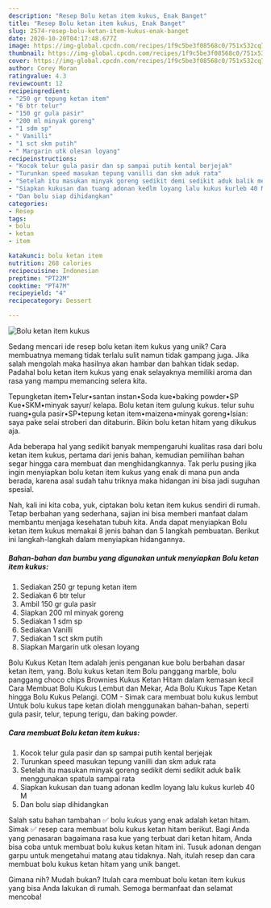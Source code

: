 ```yaml
---
description: "Resep Bolu ketan item kukus, Enak Banget"
title: "Resep Bolu ketan item kukus, Enak Banget"
slug: 2574-resep-bolu-ketan-item-kukus-enak-banget
date: 2020-10-20T04:17:48.677Z
image: https://img-global.cpcdn.com/recipes/1f9c5be3f08568c0/751x532cq70/bolu-ketan-item-kukus-foto-resep-utama.jpg
thumbnail: https://img-global.cpcdn.com/recipes/1f9c5be3f08568c0/751x532cq70/bolu-ketan-item-kukus-foto-resep-utama.jpg
cover: https://img-global.cpcdn.com/recipes/1f9c5be3f08568c0/751x532cq70/bolu-ketan-item-kukus-foto-resep-utama.jpg
author: Corey Moran
ratingvalue: 4.3
reviewcount: 12
recipeingredient:
- "250 gr tepung ketan item"
- "6 btr telur"
- "150 gr gula pasir"
- "200 ml minyak goreng"
- "1 sdm sp"
- " Vanilli"
- "1 sct skm putih"
- " Margarin utk olesan loyang"
recipeinstructions:
- "Kocok telur gula pasir dan sp sampai putih kental berjejak"
- "Turunkan speed masukan tepung vanilli dan skm aduk rata"
- "Setelah itu masukan minyak goreng sedikit demi sedikit aduk balik menggunakan spatula sampai rata"
- "Siapkan kukusan dan tuang adonan kedlm loyang lalu kukus kurleb 40 M"
- "Dan bolu siap dihidangkan"
categories:
- Resep
tags:
- bolu
- ketan
- item

katakunci: bolu ketan item 
nutrition: 268 calories
recipecuisine: Indonesian
preptime: "PT22M"
cooktime: "PT47M"
recipeyield: "4"
recipecategory: Dessert

---
```



![Bolu ketan item kukus](https://img-global.cpcdn.com/recipes/1f9c5be3f08568c0/751x532cq70/bolu-ketan-item-kukus-foto-resep-utama.jpg)

Sedang mencari ide resep bolu ketan item kukus yang unik? Cara membuatnya memang tidak terlalu sulit namun tidak gampang juga. Jika salah mengolah maka hasilnya akan hambar dan bahkan tidak sedap. Padahal bolu ketan item kukus yang enak selayaknya memiliki aroma dan rasa yang mampu memancing selera kita.

Tepungketan item•Telur•santan instan•Soda kue•baking powder•SP Kue•SKM•minyak sayur/ kelapa. Bolu ketan item gulung kukus. telur suhu ruang•gula pasir•SP•tepung ketan item•maizena•minyak goreng•Isian: saya pake selai stroberi dan ditaburin. Bikin bolu ketan hitam yang dikukus aja.

Ada beberapa hal yang sedikit banyak mempengaruhi kualitas rasa dari bolu ketan item kukus, pertama dari jenis bahan, kemudian pemilihan bahan segar hingga cara membuat dan menghidangkannya. Tak perlu pusing jika ingin menyiapkan bolu ketan item kukus yang enak di mana pun anda berada, karena asal sudah tahu triknya maka hidangan ini bisa jadi suguhan spesial.


Nah, kali ini kita coba, yuk, ciptakan bolu ketan item kukus sendiri di rumah. Tetap berbahan yang sederhana, sajian ini bisa memberi manfaat dalam membantu menjaga kesehatan tubuh kita. Anda dapat menyiapkan Bolu ketan item kukus memakai 8 jenis bahan dan 5 langkah pembuatan. Berikut ini langkah-langkah dalam menyiapkan hidangannya.

<!--inarticleads1-->

##### Bahan-bahan dan bumbu yang digunakan untuk menyiapkan Bolu ketan item kukus:

1. Sediakan 250 gr tepung ketan item
1. Sediakan 6 btr telur
1. Ambil 150 gr gula pasir
1. Siapkan 200 ml minyak goreng
1. Sediakan 1 sdm sp
1. Sediakan  Vanilli
1. Sediakan 1 sct skm putih
1. Siapkan  Margarin utk olesan loyang


Bolu Kukus Ketan Item adalah jenis penganan kue bolu berbahan dasar ketan item, yang. Bolu kukus ketan item Bolu panggang marble, bolu panggang choco chips Brownies Kukus Ketan Hitam dalam kemasan kecil Cara Membuat Bolu Kukus Lembut dan Mekar, Ada Bolu Kukus Tape Ketan hingga Bolu Kukus Pelangi. COM - Simak cara membuat bolu kukus lembut Untuk bolu kukus tape ketan diolah menggunakan bahan-bahan, seperti gula pasir, telur, tepung terigu, dan baking powder. 

<!--inarticleads2-->

##### Cara membuat Bolu ketan item kukus:

1. Kocok telur gula pasir dan sp sampai putih kental berjejak
1. Turunkan speed masukan tepung vanilli dan skm aduk rata
1. Setelah itu masukan minyak goreng sedikit demi sedikit aduk balik menggunakan spatula sampai rata
1. Siapkan kukusan dan tuang adonan kedlm loyang lalu kukus kurleb 40 M
1. Dan bolu siap dihidangkan


Salah satu bahan tambahan ✅ bolu kukus yang enak adalah ketan hitam. Simak ✅ resep cara membuat bolu kukus ketan hitam berikut. Bagi Anda yang penasaran bagaimana rasa kue yang terbuat dari ketan hitam, Anda bisa coba untuk membuat bolu kukus ketan hitam ini. Tusuk adonan dengan garpu untuk mengetahui matang atau tidaknya. Nah, itulah resep dan cara membuat bolu kukus ketan hitam yang unik banget. 

Gimana nih? Mudah bukan? Itulah cara membuat bolu ketan item kukus yang bisa Anda lakukan di rumah. Semoga bermanfaat dan selamat mencoba!
